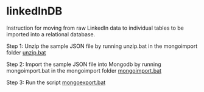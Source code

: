 # linkedInDB
Instruction for moving from raw LinkedIn data to individual tables to be imported into a relational database.

Step 1: Unzip the sample JSON file by running unzip.bat in the mongoimport folder [unzip.bat](/mongoimport/unzip.bat)

Step 2: Import the sample JSON file into Mongodb by running mongoimport.bat in the mongoimport folder [mongoimport.bat](/mongoimport/mongoimport.bat)

Step 3: Run the script [mongoexport.bat](/mongoexport.bat)
